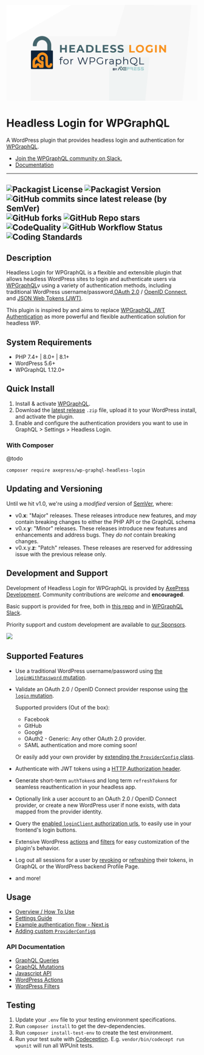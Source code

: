 ![Headless Login for WPGraphQL Logo](./assets/header.png)
# Headless Login for WPGraphQL

A WordPress plugin that provides headless login and authentication for <a href="https://wpgraphql.com" target="_blank">WPGraphQL</a>.

* [Join the WPGraphQL community on Slack.](https://join.slack.com/t/wp-graphql/shared_invite/zt-3vloo60z-PpJV2PFIwEathWDOxCTTLA)
* [Documentation](#usage)

-----

![Packagist License](https://img.shields.io/packagist/l/axepress/wp-graphql-headless-login?color=green) ![Packagist Version](https://img.shields.io/packagist/v/axepress/wp-graphql-headless-login?label=stable) ![GitHub commits since latest release (by SemVer)](https://img.shields.io/github/commits-since/AxeWP/wp-graphql-headless-login/0.0.1) ![GitHub forks](https://img.shields.io/github/forks/AxeWP/wp-graphql-headless-login?style=social) ![GitHub Repo stars](https://img.shields.io/github/stars/AxeWP/wp-graphql-headless-login?style=social)<br />
![CodeQuality](https://img.shields.io/github/workflow/status/axewp/wp-graphql-headless-login/Code%20Quality?label=Code%20Quality)
![GitHub Workflow Status](https://img.shields.io/github/workflow/status/axewp/wp-graphql-headless-login/Integration%20Testing?label=Integration%20Testing)
![Coding Standards](https://img.shields.io/github/workflow/status/axewp/wp-graphql-headless-login/WordPress%20Coding%20Standards?label=WordPress%20Coding%20Standards)
-----

## Description

Headless Login for WPGraphQL is a flexible and extensible plugin that allows headless WordPress sites to login and authenticate users via <a href="https://wpgraphql.com" target="_blank">WPGraphQL</a>v using a variety of authentication methods, including traditional WordPress username/password,<a href="https://oauth.net/2/" target="_blank">OAuth 2.0</a> / <a href="https://openid.net/connect/" target="_blank">OpenID Connect</a>, and <a href="https://jwt.io/" target="_blank">JSON Web Tokens (JWT)</a>.

This plugin is inspired by and aims to replace <a href="https://github.com/wp-graphql/wp-graphql-jwt-authentication" target="_blank">WPGraphQL JWT Authentication</a> as more powerful and flexible authentication solution for headless WP.

## System Requirements

* PHP 7.4+ | 8.0+ | 8.1+
* WordPress 5.6+
* WPGraphQL 1.12.0+

## Quick Install

1. Install & activate [WPGraphQL](https://www.wpgraphql.com/).
2. Download the [latest release](https://github.com/AxeWP/wp-graphql-headless-login/releases) `.zip` file, upload it to your WordPress install, and activate the plugin.
3. Enable and configure the authentication providers you want to use in GraphQL > Settings > Headless Login.

### With Composer

@todo
```console
composer require axepress/wp-graphql-headless-login
```

## Updating and Versioning

Until we hit v1.0, we're using a _modified_ version of [SemVer](https://semver.org/), where:

* v0.**x**: "Major" releases. These releases introduce new features, and _may_ contain breaking changes to either the PHP API or the GraphQL schema
* v0.x.**y**: "Minor" releases. These releases introduce new features and enhancements and address bugs. They _do not_ contain breaking changes.
* v0.x.y.**z**: "Patch" releases. These releases are reserved for addressing issue with the previous release only.

## Development and Support

Development of Headless Login for WPGraphQL is provided by [AxePress Development](https://axepress.dev). Community contributions are _welcome_ and **encouraged**.

Basic support is provided for free, both in [this repo](https://github.com/axewp/wp-graphql-rank-math/issues) and in [WPGraphQL Slack](https://join.slack.com/t/wp-graphql/shared_invite/zt-3vloo60z-PpJV2PFIwEathWDOxCTTLA).

Priority support and custom development are available to [our Sponsors](https://github.com/sponsors/AxeWP).

<a href="https://github.com/sponsors/AxeWP" alt="GitHub Sponsors"><img src="https://img.shields.io/static/v1?label=Sponsor%20Us%20%40%20AxeWP&message=%E2%9D%A4&logo=GitHub&color=%23fe8e86&style=for-the-badge" /></a>

## Supported Features

* Use a traditional WordPress username/password using [the `loginWithPassword` mutation](./docs/mutations.md#login-with-a-traditional-wordpress-usernamepassword).
* Validate an OAuth 2.0 / OpenID Connect provider response using [the `login` mutation](./docs/mutations.md#login-with-an-oauth2openid-authorization-response).

	Supported providers (Out of the box):
	* Facebook
	* GitHub
	* Google
	* OAuth2 - Generic: Any other OAuth 2.0 provider.
	* SAML authentication and more coming soon!

	Or easily add your own provider by [extending the `ProviderConfig` class](./docs/provider-config.md).
* Authenticate with JWT tokens using a [HTTP Authorization header](./docs/example-next-api-routes.md).
* Generate short-term `authToken`s and long term `refreshToken`s for seamless reauthentication in your headless app.
* Optionally link a user account to an OAuth 2.0 / OpenID Connect provider, or create a new WordPress user if none exists, with data mapped from the provider identity.
* Query the [enabled `loginClient` authorization urls](./docs/queries.md#querying-login-clients), to easily use in your frontend's login buttons.
* Extensive WordPress [actions](./docs/actions.md) and [filters](./docs/filters.md) for easy customization of the plugin's behavior.
* Log out all sessions for a user by [revoking](./docs/mutations.md#revoke-the-user-secret) or [refreshing](./docs/mutations.md#refresh-the-user-secret) their tokens, in GraphQL or the WordPress backend Profile Page.

- and more!

## Usage

- [Overview / How To Use](./docs/usage.md)
- [Settings Guide](./docs/settings.md)
- [Example authentication flow - Next.js](./docs/example-next-api-routes.md)
- [Adding custom `ProviderConfig`s](./docs/provider-config.md)

### API Documentation
* [GraphQL Queries](./docs/queries.md)
* [GraphQL Mutations](./docs/mutations.md)
* [Javascript API](./docs/javascript-api.md)
* [WordPress Actions](./docs/actions.md)
* [WordPress Filters](./docs/filters.md)

## Testing

1. Update your `.env` file to your testing environment specifications.
2. Run `composer install` to get the dev-dependencies.
3. Run `composer install-test-env` to create the test environment.
4. Run your test suite with [Codeception](https://codeception.com/docs/02-GettingStarted#Running-Tests).
E.g. `vendor/bin/codecept run wpunit` will run all WPUnit tests.
